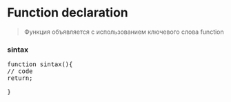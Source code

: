 # Function declaration

> Функция объявляется с использованием ключевого слова function

### sintax

<pre>
function sintax(){
// code
return;

}

</pre>
